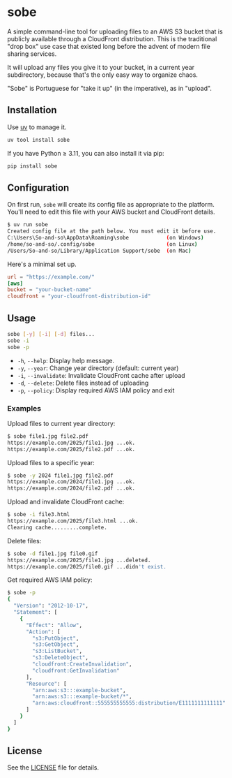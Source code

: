 # sobe

A simple command-line tool for uploading files to an AWS S3 bucket that is publicly available through a CloudFront distribution. This is the traditional "drop box" use case that existed long before the advent of modern file sharing services.

It will upload any files you give it to your bucket, in a current year subdirectory, because that's the only easy way to organize chaos.

"Sobe" is Portuguese for "take it up" (in the imperative), as in "upload".

## Installation

Use [uv](https://docs.astral.sh/uv/) to manage it.

```bash
uv tool install sobe
```

If you have Python ≥ 3.11, you can also install it via pip:

```bash
pip install sobe
```

## Configuration

On first run, `sobe` will create its config file as appropriate to the platform. You'll need to edit this file with your AWS bucket and CloudFront details.

```bash
$ uv run sobe
Created config file at the path below. You must edit it before use.
C:\Users\So-and-so\AppData\Roaming\sobe            (on Windows)
/home/so-and-so/.config/sobe                       (on Linux)
/Users/So-and-so/Library/Application Support/sobe  (on Mac)
```

Here's a minimal set up.

```toml
url = "https://example.com/"
[aws]
bucket = "your-bucket-name"
cloudfront = "your-cloudfront-distribution-id"
```

## Usage

```bash
sobe [-y] [-i] [-d] files...
sobe -i
sobe -p
```

- `-h`, `--help`: Display help message.
- `-y`, `--year`: Change year directory (default: current year)
- `-i`, `--invalidate`: Invalidate CloudFront cache after upload
- `-d`, `--delete`: Delete files instead of uploading
- `-p`, `--policy`: Display required AWS IAM policy and exit

### Examples

Upload files to current year directory:
```bash
$ sobe file1.jpg file2.pdf
https://example.com/2025/file1.jpg ...ok.
https://example.com/2025/file2.pdf ...ok.
```

Upload files to a specific year:
```bash
$ sobe -y 2024 file1.jpg file2.pdf
https://example.com/2024/file1.jpg ...ok.
https://example.com/2024/file2.pdf ...ok.
```

Upload and invalidate CloudFront cache:
```bash
$ sobe -i file3.html
https://example.com/2025/file3.html ...ok.
Clearing cache.........complete.
```

Delete files:
```bash
$ sobe -d file1.jpg file0.gif
https://example.com/2025/file1.jpg ...deleted.
https://example.com/2025/file0.gif ...didn't exist.
```

Get required AWS IAM policy:
```bash
$ sobe -p
{
  "Version": "2012-10-17",
  "Statement": [
    {
      "Effect": "Allow",
      "Action": [
        "s3:PutObject",
        "s3:GetObject",
        "s3:ListBucket",
        "s3:DeleteObject",
        "cloudfront:CreateInvalidation",
        "cloudfront:GetInvalidation"
      ],
      "Resource": [
        "arn:aws:s3:::example-bucket",
        "arn:aws:s3:::example-bucket/*",
        "arn:aws:cloudfront::555555555555:distribution/E1111111111111"
      ]
    }
  ]
}
```

## License

See the [LICENSE](LICENSE) file for details.
